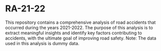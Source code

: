 # RA-21-22
This repository contains a comprehensive analysis of road accidents that occurred during the years 2021-2022. The purpose of this analysis is to extract meaningful insights and identify key factors contributing to accidents, with the ultimate goal of improving road safety. Note: The data used in this analysis is dummy data.
